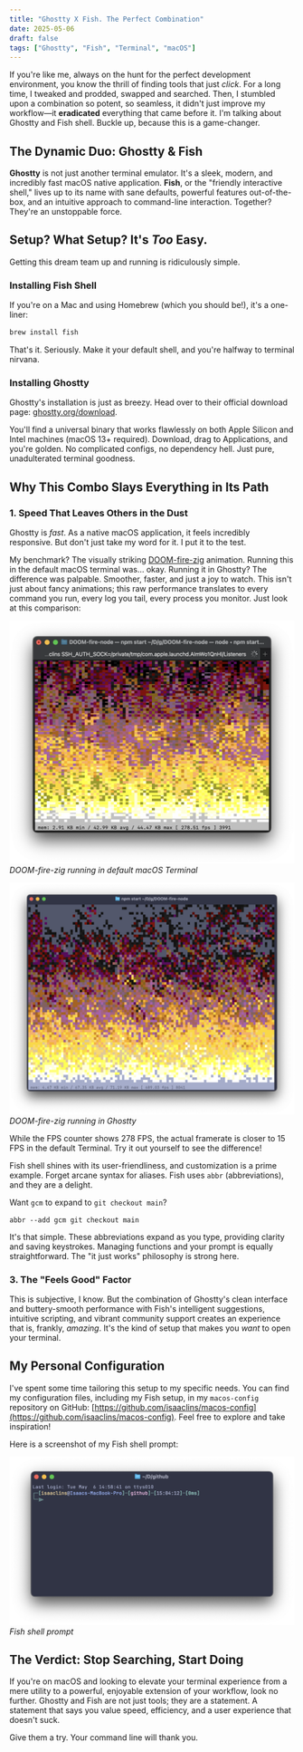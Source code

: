 ```yaml
---
title: "Ghostty X Fish. The Perfect Combination"
date: 2025-05-06
draft: false
tags: ["Ghostty", "Fish", "Terminal", "macOS"]
---
```


If you're like me, always on the hunt for the perfect development environment, you know the thrill of finding tools that just _click_. For a long time, I tweaked and prodded, swapped and searched. Then, I stumbled upon a combination so potent, so seamless, it didn't just improve my workflow—it **eradicated** everything that came before it. I'm talking about Ghostty and Fish shell. Buckle up, because this is a game-changer.

## The Dynamic Duo: Ghostty & Fish

**Ghostty** is not just another terminal emulator. It's a sleek, modern, and incredibly fast macOS native application. **Fish**, or the "friendly interactive shell," lives up to its name with sane defaults, powerful features out-of-the-box, and an intuitive approach to command-line interaction. Together? They're an unstoppable force.

## Setup? What Setup? It's _Too_ Easy.

Getting this dream team up and running is ridiculously simple.

### Installing Fish Shell

If you're on a Mac and using Homebrew (which you should be!), it's a one-liner:

```bash
brew install fish
```

That's it. Seriously. Make it your default shell, and you're halfway to terminal nirvana.

### Installing Ghostty

Ghostty's installation is just as breezy. Head over to their official download page: [ghostty.org/download](https://ghostty.org/download).

You'll find a universal binary that works flawlessly on both Apple Silicon and Intel machines (macOS 13+ required). Download, drag to Applications, and you're golden. No complicated configs, no dependency hell. Just pure, unadulterated terminal goodness.

## Why This Combo Slays Everything in Its Path

### 1. Speed That Leaves Others in the Dust

Ghostty is _fast_. As a native macOS application, it feels incredibly responsive. But don't just take my word for it. I put it to the test.

My benchmark? The visually striking [DOOM-fire-zig](https://github.com/const-void/DOOM-fire-zig) animation. Running this in the default macOS terminal was… okay. Running it in Ghostty? The difference was palpable. Smoother, faster, and just a joy to watch. This isn't just about fancy animations; this raw performance translates to every command you run, every log you tail, every process you monitor.
Just look at this comparison:

![DOOM-fire-zig running in default macOS Terminal](https://github.com/isaaclins/isaaclins.github.io/blob/main/assets/img/doom-fire-zig-default-terminal.png?raw=true)
*DOOM-fire-zig running in default macOS Terminal*

![DOOM-fire-zig running in Ghostty](https://github.com/isaaclins/isaaclins.github.io/blob/main/assets/img/doom-fire-zig-ghostty-terminal.png?raw=true)
*DOOM-fire-zig running in Ghostty*

While the FPS counter shows 278 FPS, the actual framerate is closer to 15 FPS in the default Terminal. Try it out yourself to see the difference!

Fish shell shines with its user-friendliness, and customization is a prime example. Forget arcane syntax for aliases. Fish uses `abbr` (abbreviations), and they are a delight.

Want `gcm` to expand to `git checkout main`?

```fish
abbr --add gcm git checkout main
```

It's that simple. These abbreviations expand as you type, providing clarity and saving keystrokes. Managing functions and your prompt is equally straightforward. The "it just works" philosophy is strong here.

### 3. The "Feels Good" Factor

This is subjective, I know. But the combination of Ghostty's clean interface and buttery-smooth performance with Fish's intelligent suggestions, intuitive scripting, and vibrant community support creates an experience that is, frankly, _amazing_. It's the kind of setup that makes you _want_ to open your terminal.

## My Personal Configuration

I've spent some time tailoring this setup to my specific needs. You can find my configuration files, including my Fish setup, in my `macos-config` repository on GitHub: [https://github.com/isaaclins/macos-config](https://github.com/isaaclins/macos-config). Feel free to explore and take inspiration!

Here is a screenshot of my Fish shell prompt:

![Fish shell prompt](https://github.com/isaaclins/isaaclins.github.io/blob/main/assets/img/fish-shell-prompt.png?raw=true)
*Fish shell prompt*

## The Verdict: Stop Searching, Start Doing

If you're on macOS and looking to elevate your terminal experience from a mere utility to a powerful, enjoyable extension of your workflow, look no further. Ghostty and Fish are not just tools; they are a statement. A statement that says you value speed, efficiency, and a user experience that doesn't suck.

Give them a try. Your command line will thank you.
